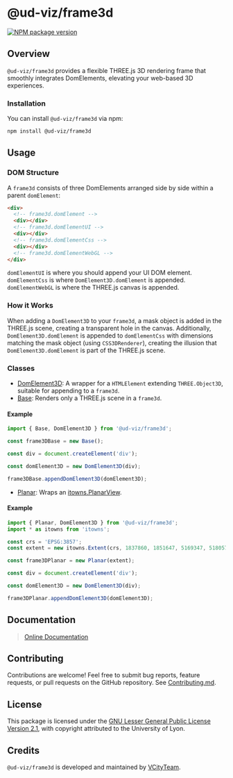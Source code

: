 # @ud-viz/frame3d

[![NPM package version](https://badgen.net/npm/v/@ud-viz/frame3d)](https://npmjs.com/package/@ud-viz/frame3d)

## Overview

`@ud-viz/frame3d` provides a flexible THREE.js 3D rendering frame that smoothly integrates DomElements, elevating your web-based 3D experiences.

### Installation

You can install `@ud-viz/frame3d` via npm:

```bash
npm install @ud-viz/frame3d
```

## Usage

### DOM Structure

A `frame3d` consists of three DomElements arranged side by side within a parent `domElement`:

```html
<div>
  <!-- frame3d.domElement -->
  <div></div>
  <!-- frame3d.domElementUI -->
  <div></div>
  <!-- frame3d.domElementCss -->
  <div></div>
  <!-- frame3d.domElementWebGL -->
</div>
```

`domElementUI` is where you should append your UI DOM element.  
`domElementCss` is where `DomElement3D.domElement` is appended.  
`domElementWebGL` is where the THREE.js canvas is appended.

### How it Works

When adding a `DomElement3D` to your `frame3d`, a mask object is added in the THREE.js scene, creating a transparent hole in the canvas. Additionally, `DomElement3D.domElement` is appended to `domElementCss` with dimensions matching the mask object (using `CSS3DRenderer`), creating the illusion that `DomElement3D.domElement` is part of the THREE.js scene.

### Classes

- [DomElement3D](./src/DomElement3D.js): A wrapper for a `HTMLElement` extending `THREE.Object3D`, suitable for appending to a `frame3d`.
- [Base](./src/Base.js): Renders only a THREE.js scene in a `frame3d`.

#### Example
```js
import { Base, DomElement3D } from '@ud-viz/frame3d';

const frame3DBase = new Base();

const div = document.createElement('div');

const domElement3D = new DomElement3D(div);

frame3DBase.appendDomElement3D(domElement3D);
```

- [Planar](./src/Planar.js): Wraps an [itowns.PlanarView](https://github.com/iTowns/itowns/blob/master/src/Core/Prefab/PlanarView.js).

#### Example

```js
import { Planar, DomElement3D } from '@ud-viz/frame3d';
import * as itowns from 'itowns';

const crs = 'EPSG:3857';
const extent = new itowns.Extent(crs, 1837860, 1851647, 5169347, 5180575);

const frame3DPlanar = new Planar(extent);

const div = document.createElement('div');

const domElement3D = new DomElement3D(div);

frame3DPlanar.appendDomElement3D(domElement3D);
```

## Documentation

> [Online Documentation](https://vcityteam.github.io/UD-Viz/html/frame3d/)


## Contributing

Contributions are welcome! Feel free to submit bug reports, feature requests, or pull requests on the GitHub repository. See [Contributing.md](https://github.com/VCityTeam/UD-Viz/blob/master/docs/static/Contributing.md).

## License

This package is licensed under the [GNU Lesser General Public License Version 2.1](https://github.com/VCityTeam/UD-Viz/blob/master/LICENSE.md), with copyright attributed to the University of Lyon.

## Credits

`@ud-viz/frame3d` is developed and maintained by [VCityTeam](https://github.com/VCityTeam).